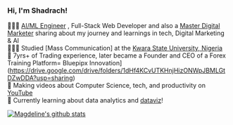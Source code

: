 <!-- Level 1: Simple bio and stats -->

### Hi, I'm Shadrach!

👩🏻‍💻 [AI/ML Engineer](https://drive.google.com/drive/folders/13jnYtN9vsd8OsusZlQXE4cBrVyTIVzBm?usp=sharing) , Full-Stack Web Developer and also a [Master Digital Marketer](https://drive.google.com/drive/folders/1DA24GNMYA_lMGcjZKU1MCh9a4Zc5CIET?usp=sharing) sharing about my journey and learnings in tech, Digital Marketing & AI<br/>
👩🏻‍🎓 Studied [Mass Communication] at the [Kwara State University, Nigeria](https://kwasu.edu.ng/) <br/>
🌷 7yrs+ of Trading experience, later became a Founder and CEO of a Forex Training Platform= Bluepipx Innovation](https://drive.google.com/drive/folders/1dHf4KCvUTKHnjHizONWpJBMLGtDZwDDA?usp=sharing)<br/>
🎨 Making videos about Computer Science, tech, and productivity on [YouTube](https://www.youtube.com/channel/UC014Bb9YTJfpLS9ms87R55Q)<br/>
💭 Currently learning about data analytics and [dataviz](https://pudding.cool/2018/08/pockets/)!<br/>

<!-- GitHub stats from https://github.com/anuraghazra/github-readme-stats -->
[![Magdeline's github stats](https://github-readme-stats.vercel.app/api?username=programmersheddy&count_private=true&show_icons=true&theme=radical&se)](https://github.com/anuraghazra/github-readme-stats)
